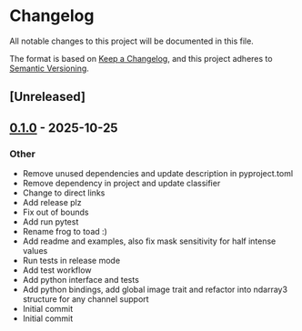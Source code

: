 # Changelog

All notable changes to this project will be documented in this file.

The format is based on [Keep a Changelog](https://keepachangelog.com/en/1.0.0/),
and this project adheres to [Semantic Versioning](https://semver.org/spec/v2.0.0.html).

## [Unreleased]

## [0.1.0](https://codeberg.org/gillesvink/inpaint/releases/tag/v0.1.0) - 2025-10-25

### Other

- Remove unused dependencies and update description in pyproject.toml
- Remove dependency in project and update classifier
- Change to direct links
- Add release plz
- Fix out of bounds
- Add run pytest
- Rename frog to toad :)
- Add readme and examples, also fix mask sensitivity for half intense values
- Run tests in release mode
- Add test workflow
- Add python interface and tests
- Add python bindings, add global image trait and refactor into ndarray3 structure for any channel support
- Initial commit
- Initial commit
